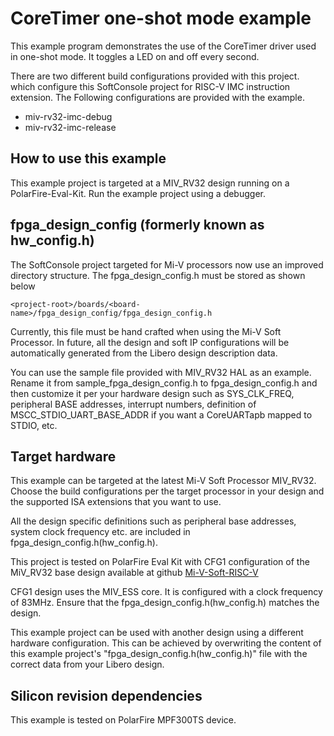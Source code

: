 ﻿# CoreTimer one-shot mode example

This example program demonstrates the use of the CoreTimer driver used in
one-shot mode. It toggles a LED on and off every second.

There are two different build configurations provided with this project.
which configure this SoftConsole project for RISC-V IMC instruction extension.
The Following configurations are provided with the example.

- miv-rv32-imc-debug
- miv-rv32-imc-release

## How to use this example

This example project is targeted at a MIV_RV32 design running on a PolarFire-Eval-Kit.
Run the example project using a debugger.

## fpga_design_config (formerly known as hw_config.h)

The SoftConsole project targeted for Mi-V processors now use an improved
directory structure. The fpga_design_config.h must be stored as shown below

`<project-root>/boards/<board-name>/fpga_design_config/fpga_design_config.h`

Currently, this file must be hand crafted when using the Mi-V Soft Processor.
In future, all the design and soft IP configurations will be automatically
generated from the Libero design description data.

You can use the sample file provided with MIV_RV32 HAL as an example. Rename it from
sample_fpga_design_config.h to fpga_design_config.h and then customize it per your
hardware design such as SYS_CLK_FREQ, peripheral BASE addresses, interrupt numbers,
definition of MSCC_STDIO_UART_BASE_ADDR if you want a CoreUARTapb mapped to STDIO, etc.

## Target hardware

This example can be targeted at the latest Mi-V Soft Processor MIV_RV32. Choose the build
configurations per the target processor in your design and the supported ISA extensions
that you want to use.

All the design specific definitions such as peripheral base addresses, system clock frequency
etc. are included in fpga_design_config.h(hw_config.h).

This project is tested on PolarFire Eval Kit with CFG1 configuration of the
MiV_RV32 base design available at github [Mi-V-Soft-RISC-V](https://mi-v-ecosystem.github.io/redirects/repo-polarfire-evaluation-kit-mi-v-sample-fpga-designs)

CFG1 design uses the MIV_ESS core.
It is configured with a clock frequency of 83MHz.
Ensure that the fpga_design_config.h(hw_config.h) matches the design.

This example project can be used with another design using a different hardware
configuration. This can be achieved by overwriting the content of this example
project's "fpga_design_config.h(hw_config.h)" file with the correct data from your Libero design.

## Silicon revision dependencies

This example is tested on PolarFire MPF300TS device.
